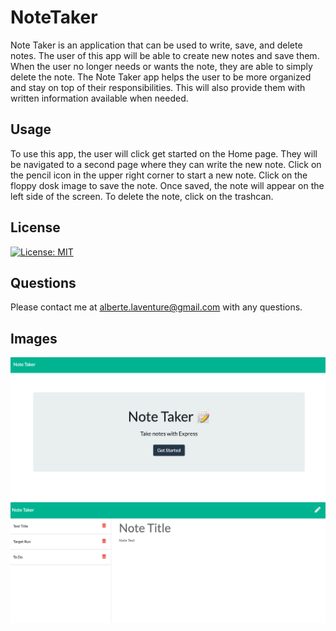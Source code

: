# NoteTaker
Note Taker is an application that can be used to write, save, and delete notes. The user of this app will be able to create new notes and save them. When the user no longer needs or wants the note, they are able to simply delete the note. The Note Taker app helps the user to be more organized and stay on top of their responsibilities. This will also provide them with written information available when needed. 

## Usage
To use this app, the user will click get started on the Home page. They will be navigated to a second page where they can write the new note. Click on the pencil icon in the upper right corner to start a new note. Click on the floppy dosk image to save the note. Once saved, the note will appear on the left side of the screen. To delete the note, click on the trashcan.

## License
[![License: MIT](https://img.shields.io/badge/License-MIT-yellow.svg)](https://opensource.org/licenses/MIT)

## Questions
Please contact me at alberte.laventure@gmail.com with any questions.

## Images
![Homepage Image](Develop/public/Homepage.png)
![New Note Image](Develop/public/NewNote.png)